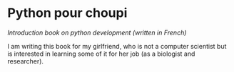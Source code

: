# Python pour choupi
*Introduction book on python development (written in French)*

I am writing this book for my girlfriend, who is not a computer scientist but is interested in learning some of it for her job (as a biologist and researcher).
